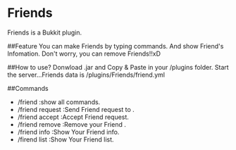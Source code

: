 Friends
==========
Friends is a Bukkit plugin.

##Feature
 You can make Friends by typing commands.
 And show Friend's Infomation.
 Don't worry, you can remove Friends!!xD

##How to use?
 Donwload .jar and Copy & Paste in your /plugins folder.
 Start the server...Friends data is  /plugins/Friends/friend.yml

##Commands
 - /friend :show all commands.
 - /friend request <name> :Send Friend request to <name>.
 - /friend accept <name> :Accept Friend request.
 - /friend remove <name> :Remove your Friend <name>.
 - /friend info <name> :Show Your Friend info.
 - /firend list :Show Your Friend list.
